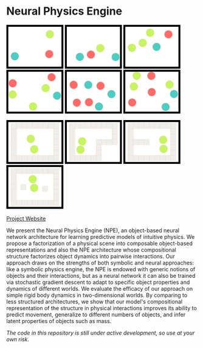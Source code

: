 # Neural Physics Engine

<kbd><img src="./demo/balls_n3_npe_pred_batch0_ex0.gif" width="140" style="border:5px solid black"></kbd>
<kbd><img src="./demo/balls_n4_npe_pred_batch0_ex0.gif" width="140" style="border:5px solid black"></kbd>
<kbd><img src="./demo/balls_n5_npe_pred_batch0_ex0.gif" width="140" style="border:5px solid black"></kbd>
<kbd><img src="./demo/balls_n6_npe_pred_batch0_ex2.gif" width="140" style="border:5px solid black"></kbd>
<kbd><img src="./demo/balls_n7_npe_pred_batch0_ex0.gif" width="140" style="border:5px solid black"></kbd>
<kbd><img src="./demo/balls_n8_npe_pred_batch0_ex0.gif" width="140" style="border:5px solid black"></kbd>

<kbd><img src="./demo/walls_n2_wO_npe_pred_batch0_ex3.gif" width="140" style="border:5px solid black"></kbd>
<kbd><img src="./demo/walls_n2_wL_npe_pred_batch0_ex2.gif" width="140" style="border:5px solid black"></kbd>
<kbd><img src="./demo/walls_n2_wU_npe_pred_batch0_ex2.gif" width="140" style="border:5px solid black"></kbd>
<kbd><img src="./demo/walls_n2_wI_npe_pred_batch0_ex2.gif" width="140" style="border:5px solid black"></kbd>

[Project Website](http://mbchang.github.io/npe)

We present the Neural Physics Engine (NPE), an object-based neural network
architecture for learning predictive models of intuitive physics. We propose a
factorization of a physical scene into composable object-based representations
and also the NPE architecture whose compositional structure factorizes object
dynamics into pairwise interactions. Our approach draws on the strengths of
both symbolic and neural approaches: like a symbolic physics engine, the NPE is
endowed with generic notions of objects and their interactions, but as a neural
network it can also be trained via stochastic gradient descent to adapt to
specific object properties and dynamics of different worlds. We evaluate the
efficacy of our approach on simple rigid body dynamics in two-dimensional
worlds. By comparing to less structured architectures, we show that our model's
compositional representation of the structure in physical interactions improves
its ability to predict movement, generalize to different numbers of objects,
and infer latent properties of objects such as mass.

_The code in this repository is still under active development, so use at your
own risk._
